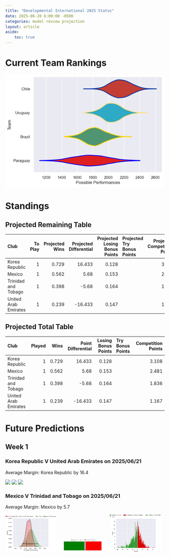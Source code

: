 ```yaml
---  
title: "Developmental International 2025 Status"  
date: 2025-06-20 6:00:00 -0500  
categories: model review projection  
layout: article  
aside:  
    toc: true  
---
```

# Current Team Rankings


![Club Rankings](plots/rankings_Developmental_International_2025.png)
# Standings

## Projected Remaining Table


| Club                 |   To Play |   Projected Wins |   Projected Differential |   Projected Losing Bonus Points | Projected Try Bonus Points   |   Projected Competition Points |
|:---------------------|----------:|-----------------:|-------------------------:|--------------------------------:|:-----------------------------|-------------------------------:|
| Korea Republic       |         1 |            0.729 |                   16.433 |                           0.128 |                              |                          3.108 |
| Mexico               |         1 |            0.562 |                    5.68  |                           0.153 |                              |                          2.481 |
| Trinidad and Tobago  |         1 |            0.398 |                   -5.68  |                           0.164 |                              |                          1.836 |
| United Arab Emirates |         1 |            0.239 |                  -16.433 |                           0.147 |                              |                          1.167 |



## Projected Total Table


| Club                 |   Played |   Wins |   Point Differential |   Losing Bonus Points | Try Bonus Points   |   Competition Points |
|:---------------------|---------:|-------:|---------------------:|----------------------:|:-------------------|---------------------:|
| Korea Republic       |        1 |  0.729 |               16.433 |                 0.128 |                    |                3.108 |
| Mexico               |        1 |  0.562 |                5.68  |                 0.153 |                    |                2.481 |
| Trinidad and Tobago  |        1 |  0.398 |               -5.68  |                 0.164 |                    |                1.836 |
| United Arab Emirates |        1 |  0.239 |              -16.433 |                 0.147 |                    |                1.167 |



# Future Predictions

## Week 1

### Korea Republic V United Arab Emirates on 2025/06/21


Average Margin: Korea Republic by 16.4

<p float="left">
<img src="plots\2025-06-20-KoreaRepublic_V_UnitedArabEmirates_performances.png" width="32%" />
<img src="plots\2025-06-20-KoreaRepublic_V_UnitedArabEmirates_resultbar.png" width="32%" />
<img src="plots\2025-06-20-KoreaRepublic_V_UnitedArabEmirates_spreads.png" width="32%" />
</p>

### Mexico V Trinidad and Tobago on 2025/06/21


Average Margin: Mexico by 5.7

<p float="left">
<img src="plots\2025-06-21-Mexico_V_TrinidadandTobago_performances.png" width="32%" />
<img src="plots\2025-06-21-Mexico_V_TrinidadandTobago_resultbar.png" width="32%" />
<img src="plots\2025-06-21-Mexico_V_TrinidadandTobago_spreads.png" width="32%" />
</p>
